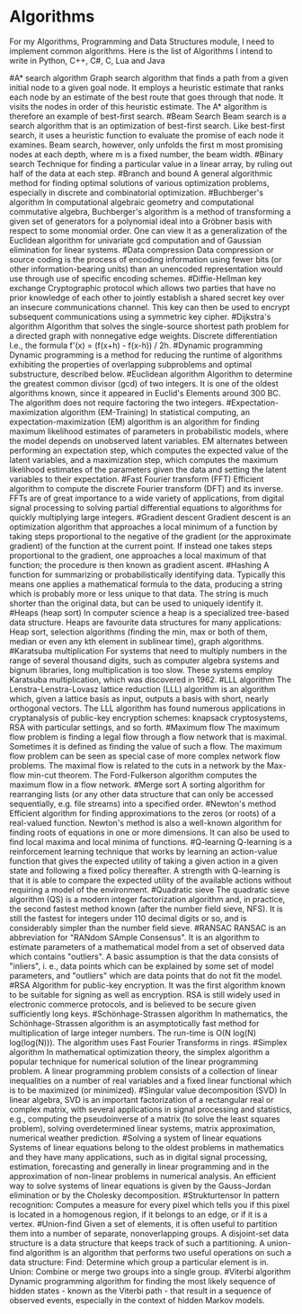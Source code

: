 # Algorithms
For my Algorithms, Programming and Data Structures module, I need to implement common algorithms. Here is the list of Algorithms I intend to write in Python, C++, C#, C, Lua and Java


#A* search algorithm 
Graph search algorithm that finds a path from a given initial node to a given goal node. It employs a heuristic estimate that ranks each node by an estimate of the best route that goes through that node. It visits the nodes in order of this heuristic estimate. The A* algorithm is therefore an example of best-first search.
#Beam Search 
Beam search is a search algorithm that is an optimization of best-first search. Like best-first search, it uses a heuristic function to evaluate the promise of each node it examines. Beam search, however, only unfolds the first m most promising nodes at each depth, where m is a fixed number, the beam width.
#Binary search 
Technique for finding a particular value in a linear array, by ruling out half of the data at each step.
#Branch and bound 
A general algorithmic method for finding optimal solutions of various optimization problems, especially in discrete and combinatorial optimization.
#Buchberger's algorithm 
In computational algebraic geometry and computational commutative algebra, Buchberger's algorithm is a method of transforming a given set of generators for a polynomial ideal into a Gröbner basis with respect to some monomial order. One can view it as a generalization of the Euclidean algorithm for univariate gcd computation and of Gaussian elimination for linear systems.
#Data compression 
Data compression or source coding is the process of encoding information using fewer bits (or other information-bearing units) than an unencoded representation would use through use of specific encoding schemes.
#Diffie-Hellman key exchange 
Cryptographic protocol which allows two parties that have no prior knowledge of each other to jointly establish a shared secret key over an insecure communications channel. This key can then be used to encrypt subsequent communications using a symmetric key cipher.
#Dijkstra's algorithm 
Algorithm that solves the single-source shortest path problem for a directed graph with nonnegative edge weights.
Discrete differentiation 
I.e., the formula f'(x) = (f(x+h) - f(x-h)) / 2h.
#Dynamic programming 
Dynamic programming is a method for reducing the runtime of algorithms exhibiting the properties of overlapping subproblems and optimal substructure, described below.
#Euclidean algorithm 
Algorithm to determine the greatest common divisor (gcd) of two integers. It is one of the oldest algorithms known, since it appeared in Euclid's Elements around 300 BC. The algorithm does not require factoring the two integers.
#Expectation-maximization algorithm (EM-Training)
In statistical computing, an expectation-maximization (EM) algorithm is an algorithm for finding maximum likelihood estimates of parameters in probabilistic models, where the model depends on unobserved latent variables. EM alternates between performing an expectation step, which computes the expected value of the latent variables, and a maximization step, which computes the maximum likelihood estimates of the parameters given the data and setting the latent variables to their expectation.
#Fast Fourier transform (FFT) 
Efficient algorithm to compute the discrete Fourier transform (DFT) and its inverse. FFTs are of great importance to a wide variety of applications, from digital signal processing to solving partial differential equations to algorithms for quickly multiplying large integers.
#Gradient descent 
Gradient descent is an optimization algorithm that approaches a local minimum of a function by taking steps proportional to the negative of the gradient (or the approximate gradient) of the function at the current point. If instead one takes steps proportional to the gradient, one approaches a local maximum of that function; the procedure is then known as gradient ascent.
#Hashing 
A function for summarizing or probabilistically identifying data. Typically this means one applies a mathematical formula to the data, producing a string which is probably more or less unique to that data. The string is much shorter than the original data, but can be used to uniquely identify it.
#Heaps (heap sort) 
In computer science a heap is a specialized tree-based data structure. Heaps are favourite data structures for many applications: Heap sort, selection algorithms (finding the min, max or both of them, median or even any kth element in sublinear time), graph algorithms.
#Karatsuba multiplication 
For systems that need to multiply numbers in the range of several thousand digits, such as computer algebra systems and bignum libraries, long multiplication is too slow. These systems employ Karatsuba multiplication, which was discovered in 1962.
#LLL algorithm 
The Lenstra-Lenstra-Lovasz lattice reduction (LLL) algorithm is an algorithm which, given a lattice basis as input, outputs a basis with short, nearly orthogonal vectors. The LLL algorithm has found numerous applications in cryptanalysis of public-key encryption schemes: knapsack cryptosystems, RSA with particular settings, and so forth.
#Maximum flow 
The maximum flow problem is finding a legal flow through a flow network that is maximal. Sometimes it is defined as finding the value of such a flow. The maximum flow problem can be seen as special case of more complex network flow problems. The maximal flow is related to the cuts in a network by the Max-flow min-cut theorem. The Ford-Fulkerson algorithm computes the maximum flow in a flow network.
#Merge sort 
A sorting algorithm for rearranging lists (or any other data structure that can only be accessed sequentially, e.g. file streams) into a specified order.
#Newton's method 
Efficient algorithm for finding approximations to the zeros (or roots) of a real-valued function. Newton's method is also a well-known algorithm for finding roots of equations in one or more dimensions. It can also be used to find local maxima and local minima of functions.
#Q-learning 
Q-learning is a reinforcement learning technique that works by learning an action-value function that gives the expected utility of taking a given action in a given state and following a fixed policy thereafter. A strength with Q-learning is that it is able to compare the expected utility of the available actions without requiring a model of the environment.
#Quadratic sieve 
The quadratic sieve algorithm (QS) is a modern integer factorization algorithm and, in practice, the second fastest method known (after the number field sieve, NFS). It is still the fastest for integers under 110 decimal digits or so, and is considerably simpler than the number field sieve.
#RANSAC 
RANSAC is an abbreviation for "RANdom SAmple Consensus". It is an algorithm to estimate parameters of a mathematical model from a set of observed data which contains "outliers". A basic assumption is that the data consists of "inliers", i. e., data points which can be explained by some set of model parameters, and "outliers" which are data points that do not fit the model.
#RSA 
Algorithm for public-key encryption. It was the first algorithm known to be suitable for signing as well as encryption. RSA is still widely used in electronic commerce protocols, and is believed to be secure given sufficiently long keys.
#Schönhage-Strassen algorithm 
In mathematics, the Schönhage-Strassen algorithm is an asymptotically fast method for multiplication of large integer numbers. The run-time is O(N log(N) log(log(N))). The algorithm uses Fast Fourier Transforms in rings.
#Simplex algorithm 
In mathematical optimization theory, the simplex algorithm a popular technique for numerical solution of the linear programming problem. A linear programming problem consists of a collection of linear inequalities on a number of real variables and a fixed linear functional which is to be maximized (or minimized).
#Singular value decomposition (SVD) 
In linear algebra, SVD is an important factorization of a rectangular real or complex matrix, with several applications in signal processing and statistics, e.g., computing the pseudoinverse of a matrix (to solve the least squares problem), solving overdetermined linear systems, matrix approximation, numerical weather prediction.
#Solving a system of linear equations 
Systems of linear equations belong to the oldest problems in mathematics and they have many applications, such as in digital signal processing, estimation, forecasting and generally in linear programming and in the approximation of non-linear problems in numerical analysis. An efficient way to solve systems of linear equations is given by the Gauss-Jordan elimination or by the Cholesky decomposition.
#Strukturtensor 
In pattern recognition: Computes a measure for every pixel which tells you if this pixel is located in a homogenous region, if it belongs to an edge, or if it is a vertex.
#Union-find 
Given a set of elements, it is often useful to partition them into a number of separate, nonoverlapping groups. A disjoint-set data structure is a data structure that keeps track of such a partitioning. A union-find algorithm is an algorithm that performs two useful operations on such a data structure: 
Find: Determine which group a particular element is in. 
Union: Combine or merge two groups into a single group.
#Viterbi algorithm 
Dynamic programming algorithm for finding the most likely sequence of hidden states - known as the Viterbi path - that result in a sequence of observed events, especially in the context of hidden Markov models.
